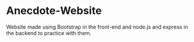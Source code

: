 # Anecdote-Website
Website made using Bootstrap in the front-end and node.js and express in the backend to practice with them.
